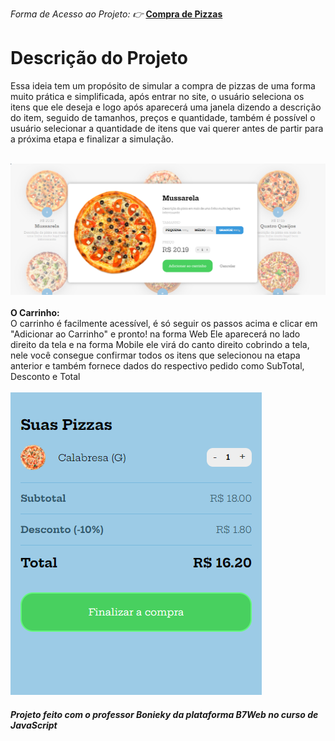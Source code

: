 <div>

<em> Forma de Acesso ao Projeto: 👉 </em>  <a  target="_blank" href="https://filipyj.github.io/compraDePizzas/"><strong> Compra de Pizzas </strong> </a>

</div>

<div> 

<h1> Descrição do Projeto </h1>

</div> 

<div>
    <p> Essa ideia tem um propósito de simular a compra de pizzas de uma forma muito prática e simplificada, após entrar no site, o usuário seleciona os itens que ele deseja e logo após aparecerá uma janela dizendo a descrição do item, seguido de tamanhos, preços e quantidade, também é possível o usuário selecionar a quantidade de itens que vai querer antes de partir para a próxima etapa e finalizar a simulação. <br> <br> <div> <img height="50%" src="./images/telaPizzaModal.png"> </div>
    <br> <strong>O Carrinho:</strong> <br>
    O carrinho é facilmente acessível, é só seguir os passos acima e clicar em "Adicionar ao Carrinho" e pronto! na forma Web Ele aparecerá no lado direito da tela e na forma Mobile ele virá do canto direito cobrindo a tela, nele você consegue confirmar todos os itens que selecionou na etapa anterior e também fornece dados do respectivo pedido como SubTotal, Desconto e Total
    <br> <br> <div> <img height="50%" src="./images/telaPizzaCarrinho.png"> </div></p>

</div>

<div> 
 
 <h5> Projeto feito com o professor Bonieky da plataforma B7Web no curso de JavaScript </h1>
 
 
</div>



